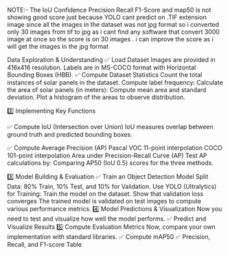 NOTE:- The   IoU  Confidence  Precision    Recall  F1-Score and map50 is not showing good score just because YOLO cant predict on .TIF extension image since all the images in the dataset was not jpg format so i converted only 30 images from tif to jpg as i cant find any software that convert 3000 image at once so the score is on 30 images . i can improve the score as i will get the images in the jpg format 


Data Exploration & Understanding
✅ Load Dataset
Images are provided in 416x416 resolution.
Labels are in MS-COCO format with Horizontal Bounding Boxes (HBB).
✅ Compute Dataset Statistics
Count the total instances of solar panels in the dataset.
Compute label frequency:
Calculate the area of solar panels (in meters):
Compute mean area and standard deviation.
Plot a histogram of the areas to observe distribution.

2️⃣ Implementing Key Functions

✅ Compute IoU (Intersection over Union)
IoU measures overlap between ground truth and predicted bounding boxes.

✅ Compute Average Precision (AP)
Pascal VOC 11-point interpolation
COCO 101-point interpolation
Area under Precision-Recall Curve (AP)
Test AP calculations by:
Comparing AP50 (IoU 0.5) scores for the three methods.

3️⃣ Model Building & Evaluation
✅ Train an Object Detection Model
Split Data:
80% Train, 10% Test, and 10% for Validation.
Use YOLO (Ultralytics) for Training:
Train the model on the dataset.
Show that validation loss converges 
The trained model is validated on test images to compute various performance metrics.
4️⃣ Model Predictions & Visualization
Now you need to test and visualize how well the model performs.
✅ Predict and Visualize Results
5️⃣ Compute Evaluation Metrics
Now, compare your own implementation with standard libraries.
✅ Compute mAP50
✅ Precision, Recall, and F1-score Table

